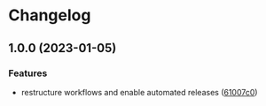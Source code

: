 # Changelog

## 1.0.0 (2023-01-05)


### Features

* restructure workflows and enable automated releases ([61007c0](https://github.com/rolehippie/ipsec/commit/61007c00698edc242664f7e7690b796f3d1dbce4))
